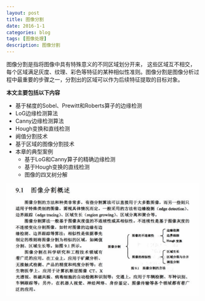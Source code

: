 ```yaml
---
layout: post
title: 图像分割
date: 2016-1-1
categories: blog
tags: [图像处理]
description: 图像分割
---
```


图像分割是指将图像中具有特殊意义的不同区域划分开来， 这些区域互不相交，每个区域满足灰度、纹理、彩色等特征的某种相似性准则。图像分割是图像分析过程中最重要的步骤之一，分割出的区域可以作为后续特征提取的目标对象。

**本文主要包括以下内容**    

- 基于梯度的Sobel、Prewitt和Roberts算子的边缘检测
- LoG边缘检测算法
- Canny边缘检测算法
- Hough变换和直线检测
- 阙值分割技术
- 基于区域的图像分割技术
- 本章的典型案例
	+ 基于LoG和Canny算子的精确边缘检测
	+ 基于Hough变换的直线检测
	+ 图像的四叉树分解

![](https://raw.githubusercontent.com/whuhan2013/myImage/master/dataImage/chapter9/p1.png)
